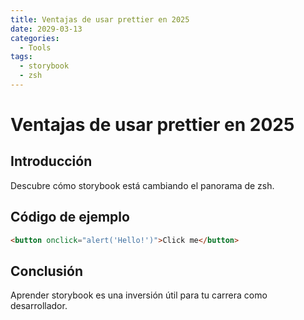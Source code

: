 ```yaml
---
title: Ventajas de usar prettier en 2025
date: 2029-03-13
categories:
  - Tools
tags:
  - storybook
  - zsh
---
```


# Ventajas de usar prettier en 2025

## Introducción

Descubre cómo storybook está cambiando el panorama de zsh.

## Código de ejemplo

```html
<button onclick="alert('Hello!')">Click me</button>
```

## Conclusión

Aprender storybook es una inversión útil para tu carrera como desarrollador.